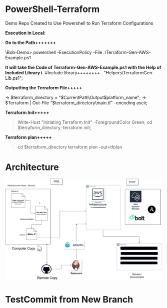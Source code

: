 # PowerShell-Terraform
Demo Repo Created to Use Powershell to Run Terraform Configurations

**Execution in Local:**

**Go to the Path+++++++**

\Bob-Demo> powershell -ExecutionPolicy -File .\Terraform-Gen-AWS-Example.ps1

**It will take the Code of Terraform-Gen-AWS-Example.ps1 with the Help of Included Library i.**
#Include library++++++++
. "Helpers\TerraformGen-Lib.ps1";

**Outputting the Terraform File+++++**

-> $terraform_directory = "$CurrentPath\Output\$platform_name";
-> $Terraform | Out-File "$terraform_directory\main.tf" -encoding ascii;


**Terraform Init+++++**

> Write-Host "Initiating Terraform Init" -ForegroundColor Green;
    cd $terraform_directory;
    terraform init;

**Terraform plan+++++**

> cd $terraform_directory
terraform plan -out=tfplan

# Architecture

**![alt text](https://github.com/shubhdev79/PowerShell-Terraform/blob/master/Ansible-Automation.jpg)**

# TestCommit from New Branch
